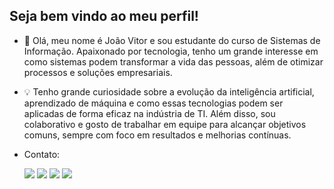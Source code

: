 ## Seja bem vindo ao meu perfil!

- 👋 Olá, meu nome é João Vitor e sou estudante do curso de Sistemas de Informação. Apaixonado por tecnologia, tenho um grande interesse em como sistemas podem transformar a vida das pessoas, além de otimizar processos e soluções empresariais. 

- 💡 Tenho grande curiosidade sobre a evolução da inteligência artificial, aprendizado de máquina e como essas tecnologias podem ser aplicadas de forma eficaz na indústria de TI. Além disso, sou colaborativo e gosto de trabalhar em equipe para alcançar objetivos comuns, sempre com foco em resultados e melhorias contínuas.


- Contato:

   <a href="https://https://www.youtube.com/channel/UC_yicGGSQ418wwLHrGf665g" target="_blank"><img src="https://img.shields.io/badge/YouTube-FF0000?style=for-the-badge&logo=youtube&logoColor=white" target="_blank"></a>
  <a href="https://instagram.com/_jotavex_" target="_blank"><img src="https://img.shields.io/badge/-Instagram-%23E4405F?style=for-the-badge&logo=instagram&logoColor=white" target="_blank"></a>
  <a href = "mailto:jotavexyt15@gmail.com"><img src="https://img.shields.io/badge/-Gmail-%23333?style=for-the-badge&logo=gmail&logoColor=white" target="_blank"></a>
  <a href="https://www.linkedin.com/in/joãovsouza" target="_blank"><img src="https://img.shields.io/badge/-LinkedIn-%230077B5?style=for-the-badge&logo=linkedin&logoColor=white" target="_blank"></a> 


